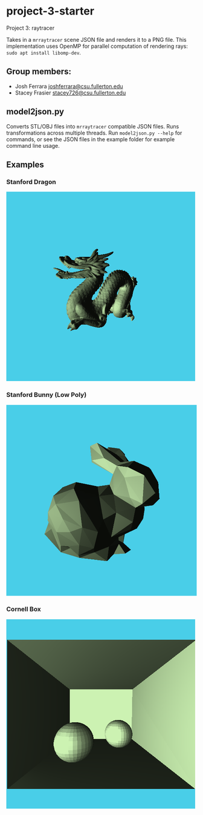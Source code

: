 # project-3-starter
Project 3: raytracer

Takes in a `mrraytracer` scene JSON file and renders it to a PNG file. This implementation uses OpenMP for parallel computation of rendering rays: `sudo apt install libomp-dev`. 

## Group members:

* Josh Ferrara joshferrara@csu.fullerton.edu
* Stacey Frasier stacey726@csu.fullerton.edu

## model2json.py

Converts STL/OBJ files into `mrraytracer` compatible JSON files. Runs transformations across multiple threads. Run `model2json.py --help` for commands, or see the JSON files in the example folder for example command line usage.

## Examples

### Stanford Dragon

![Stanford Dragon](examples/dragon.png)

### Stanford Bunny (Low Poly)

![Stanford Bunny](examples/bunny.png)

### Cornell Box

![Cornell Box](examples/cornell.png)

